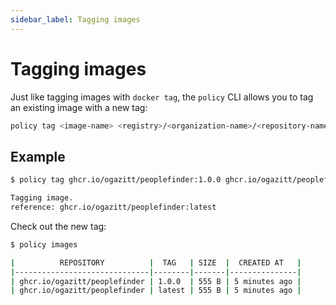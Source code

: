 ```yaml
---
sidebar_label: Tagging images
---
```


# Tagging images

Just like tagging images with `docker tag`, the `policy` CLI allows you to tag an existing image 
with a new tag:

```bash
policy tag <image-name> <registry>/<organization-name>/<repository-name>:<tag>
```

## Example

```bash
$ policy tag ghcr.io/ogazitt/peoplefinder:1.0.0 ghcr.io/ogazitt/peoplefinder:latest

Tagging image.
reference: ghcr.io/ogazitt/peoplefinder:latest
```

Check out the new tag:

```bash
$ policy images

|          REPOSITORY          |  TAG   | SIZE  |  CREATED AT   |
|------------------------------|--------|-------|---------------|
| ghcr.io/ogazitt/peoplefinder | 1.0.0  | 555 B | 5 minutes ago |
| ghcr.io/ogazitt/peoplefinder | latest | 555 B | 5 minutes ago |
```